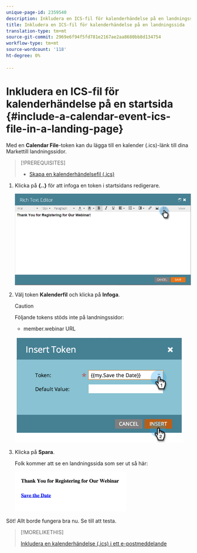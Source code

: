 ```yaml
---
unique-page-id: 2359540
description: Inkludera en ICS-fil för kalenderhändelse på en landningssida - Marketo Docs - Produktdokumentation
title: Inkludera en ICS-fil för kalenderhändelse på en landningssida
translation-type: tm+mt
source-git-commit: 2969e6f94f5fd781e2167ae2aa8680bb8d134754
workflow-type: tm+mt
source-wordcount: '118'
ht-degree: 0%

---
```



# Inkludera en ICS-fil för kalenderhändelse på en startsida {#include-a-calendar-event-ics-file-in-a-landing-page}

Med en **Calendar File**-token kan du lägga till en kalender (.ics)-länk till dina Markettill landningssidor.

>[!PREREQUISITES]
>
>* [Skapa en kalenderhändelsefil (.ics)](/help/marketo/product-docs/email-marketing/general/functions-in-the-editor/create-a-calendar-event-ics-file.md)


1. Klicka på **{..}** för att infoga en token i startsidans redigerare.

   ![](assets/image2015-7-8-17-3a51-3a29.png)

1. Välj token **Kalenderfil** och klicka på **Infoga**.

   >[!CAUTION]
   >
   >Följande tokens stöds inte på landningssidor:
   >
   >* member.webinar URL


   ![](assets/image2015-1-6-16-3a31-3a28.png)

1. Klicka på **Spara**.

   Folk kommer att se en landningssida som ser ut så här:

   ![](assets/image2015-1-6-16-3a42-3a51.png)

Söt! Allt borde fungera bra nu. Se till att testa.

>[!MORELIKETHIS]
>
>[Inkludera en kalenderhändelse (.ics) i ett e-postmeddelande](/help/marketo/product-docs/email-marketing/general/functions-in-the-editor/include-a-calendar-event-ics-in-an-email.md)
